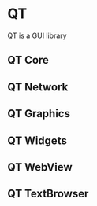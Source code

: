 # QT
QT is a GUI library
## QT Core

## QT Network

## QT Graphics

## QT Widgets

## QT WebView

## QT TextBrowser
